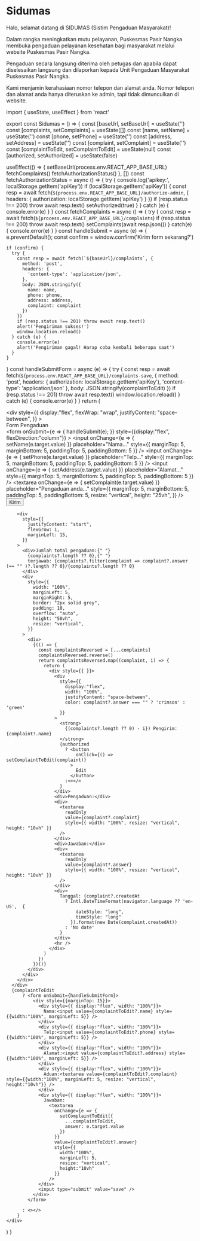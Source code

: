 # Sidumas

Halo, selamat datang di SIDUMAS (Sistim Pengaduan Masyarakat)!  

Dalam rangka  meningkatkan mutu pelayanan, Puskesmas Pasir Nangka membuka pengaduan pelayanan kesehatan  bagi masyarakat melalui website Puskesmas Pasir Nangka.  

Pengaduan secara langsung diterima oleh petugas dan apabila dapat diselesaikan langsung dan dilaporkan kepada Unit Pengaduan Masyarakat Puskesmas Pasir Nangka.

Kami menjamin kerahasiaan nomor telepon dan alamat anda. Nomor telepon dan alamat anda hanya diteruskan ke admin, tapi tidak dimunculkan di website.

import { useState, useEffect } from 'react'

export const Sidumas = () => {
  const [baseUrl,  setBaseUrl] = useState('')
  const [complaints, setComplaints] = useState([])
  const [name, setName] = useState('')
  const [phone, setPhone] = useState('')
  const [address, setAddress] = useState('')
  const [complaint, setComplaint] = useState('')
  const [complaintToEdit, setComplaintToEdit] = useState(null)
  const [authorized, setAuthorized] = useState(false)
  
  useEffect(() => {
    setBaseUrl(process.env.REACT_APP_BASE_URL)
    fetchComplaints()
    fetchAuthorizationStatus()
  }, [])
  const fetchAuthorizationStatus = async () => {
    try {
      console.log('apikey:', localStorage.getItem('apiKey'))
      if (localStorage.getItem('apiKey')) {
        const resp = await fetch(`${process.env.REACT_APP_BASE_URL}/authorize-admin`, {
          headers: {
            authorization: localStorage.getItem('apiKey')
          }
        })
        if (resp.status !== 200) throw await resp.text()
        setAuthorized(true)
      }
    } catch (e) {
      console.error(e)
    }
  }
  const fetchComplaints = async () => {
    try {
      const resp = await fetch(`${process.env.REACT_APP_BASE_URL}/complaints`)
      if (resp.status !== 200) throw await resp.text()
      setComplaints(await resp.json())
    } catch(e) {
      console.error(e)
    }
  }
  const handleSubmit = async (e) => {
    e.preventDefault();
    const confirm = window.confirm('Kirim form sekarang?')
  
    if (confirm) {
      try {
        const resp = await fetch(`${baseUrl}/complaints`, {
          method: 'post',
          headers: {
            'content-type': 'application/json',
          },
          body: JSON.stringify({
            name: name,
            phone: phone,
            address: address,
            complaint: complaint
          })
        })
        if (resp.status !== 201) throw await resp.text()
        alert('Pengiriman sukses!')
        window.location.reload() 
      } catch (e) {
        console.error(e)
        alert('Pengiriman gagal! Harap coba kembali beberapa saat')
      }
    }
  }
  const handleSubmitForm = async (e) => {
    try {
      const resp = await fetch(`${process.env.REACT_APP_BASE_URL}/complaints-save`, {
        method: 'post',
        headers: {
          authorization: localStorage.getItem('apiKey'),
          'content-type': 'application/json'
        },
        body: JSON.stringify(complaintToEdit)
      })
      if (resp.status !== 201) throw await resp.text()
      window.location.reload()
    } catch (e) {
      console.error(e)
    }
  }
  return (
    <div >
      <div 
        style={{ 
          display:"flex", 
          flexWrap: "wrap", 
          justifyContent: "space-between",
        }}
      >
        <div>
          <div>Form Pengaduan</div>
          <form 
            onSubmit={e => { handleSubmit(e); }}
            style={{display:"flex", flexDirection:"column"}}
          >
            <input 
              onChange={e => {
                setName(e.target.value)
              }} 
              placeholder="Nama..." style={{ marginTop: 5, marginBottom: 5, paddingTop: 5, paddingBottom: 5 }} 
            />
            <input
              onChange={e => {
                setPhone(e.target.value)
              }} 
              placeholder="Telp..." style={{ marginTop: 5, marginBottom: 5, paddingTop: 5, paddingBottom: 5 }} 
            />
            <input 
              onChange={e => {
                setAddress(e.target.value)
              }} 
              placeholder="Alamat..." style={{ marginTop: 5, marginBottom: 5, paddingTop: 5, paddingBottom: 5 }} 
            />
            <textarea
              onChange={e => {
                setComplaint(e.target.value)
              }} 
              placeholder="Pengaduan anda..." 
              style={{ 
                marginTop: 5, 
                marginBottom: 5, 
                paddingTop: 5, 
                paddingBottom: 5, 
                resize: "vertical",
                height: "25vh", 
              }} 
            />
            <input type="submit" className="btn btn-blue" value="Kirim" />
          </form>
        </div>
        
        <div
          style={{
            justifyContent: "start", 
            flexGrow: 1, 
            marginLeft: 15,
          }}
        >
          <div>Jumlah total pengaduan:{" "}
            {complaints?.length ?? 0},{" "}
            terjawab: {complaints?.filter(complaint => complaint?.answer !== "" )?.length ?? 0}/{complaints?.length ?? 0}
          </div>
          <div 
            style={{ 
              width: "100%", 
              marginLeft: 5, 
              marginRight: 5,
              border: "2px solid grey",
              padding: 10,
              overflow: "auto",
              height: "50vh",
              resize: "vertical",
            }}
          >
            <div>
              {(() => {
                const complaintsReversed = [...complaints]
                complaintsReversed.reverse()
                return complaintsReversed.map((complaint, i) => {
                  return (
                    <div style={{ }}>
                      <div 
                        style={{
                          display:"flex",
                          width: "100%",
                          justifyContent: "space-between",
                          color: complaint?.answer === "" ? 'crimson' : 'green'
                        }}
                      >
                        <strong>
                          {(complaints?.length ?? 0) - i}) Pengirim: {complaint?.name}
                        </strong>
                        {authorized 
                          ? <button 
                              onClick={() => setComplaintToEdit(complaint)}
                            >
                              Edit
                            </button>
                          :<></>
                        }
                      </div>
                      <div>Pengaduan:</div>
                      <div>
                        <textarea 
                          readOnly 
                          value={complaint?.complaint} 
                          style={{ width: "100%", resize: "vertical", height: "10vh" }} 
                        />
                      </div>
                      <div>Jawaban:</div>
                      <div>
                        <textarea 
                          readOnly
                          value={complaint?.answer}
                          style={{ width: "100%", resize: "vertical", height: "10vh" }} 
                        />
                      </div>
                      <div>
                        Tanggal: {complaint?.createdAt 
                          ? Intl.DateTimeFormat(navigator.language ?? 'en-US',  {
                              dateStyle: "long",
                              timeStyle: "long"
                            }).format(new Date(complaint.createdAt)) 
                          : 'No date' 
                        }
                      </div>
                      <hr />
                    </div>
                  )
                })
              })()}
            </div>
          </div>
        </div>
      </div>
      {complaintToEdit
          ? <form onSubmit={handleSubmitForm}>
              <div style={{marginTop: 15}}>
                <div style={{ display:"flex", width: "100%"}}>
                  Nama:<input value={complaintToEdit?.name} style={{width:"100%", marginLeft: 5}} />
                </div>
                <div style={{ display:"flex", width: "100%"}}>
                  Telp:<input value={complaintToEdit?.phone} style={{width:"100%", marginLeft: 5}} />
                </div>
                <div style={{ display:"flex", width: "100%"}}>
                  Alamat:<input value={complaintToEdit?.address} style={{width:"100%", marginLeft: 5}} />
                </div>
                <div style={{ display:"flex", width: "100%"}}>
                  Aduan:<textarea value={complaintToEdit?.complaint} style={{width:"100%", marginLeft: 5, resize: "vertical", height:"10vh"}} />
                </div>
                <div style={{ display:"flex", width: "100%"}}>
                  Jawaban:
                    <textarea
                      onChange={e => {
                        setComplaintToEdit({
                          ...complaintToEdit,
                          answer: e.target.value
                        })
                      }} 
                      value={complaintToEdit?.answer} 
                      style={{
                        width:"100%", 
                        marginLeft: 5, 
                        resize: "vertical", 
                        height:"10vh"
                      }} 
                    />
                </div>
                <input type="submit" value="save" />
              </div>
            </form>
            
          : <></>
        }
    </div>
  )
}

<Sidumas />
